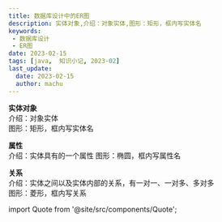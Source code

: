 ```yaml
---
title: 数据库设计中的ER图
description: 实体对象,介绍：对象实体,图形：矩形，框内写实体名
keywords:
 - 数据库设计
 - ER图
date: 2023-02-15
tags: [java,  知识小记, 2023-02]
last_update:
  date: 2023-02-15
  author: machu
---
```





**实体对象**  
介绍：对象实体  
图形：矩形，框内写实体名

**属性**  
介绍：实体具有的一个属性
图形：椭圆，框内写属性名

**关系**  
介绍：实体之间以及实体内部的关系，有一对一、一对多、多对多  
图形：菱形，框内写关系



import Quote from '@site/src/components/Quote';

> <Quote></Quote>

